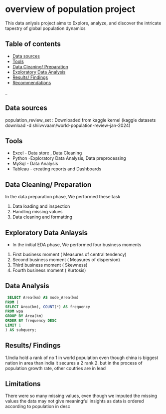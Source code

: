 # overview of population project

This data anlysis project aims to  Explore, analyze, and discover the intricate tapestry of global population dynamics 

## Table of contents
- [Data sources](#data-sources)
- [Tools](#tools)
- [Data Cleaning/ Preparation](#data-cleaning-preparation)
- [Exploratory Data Analysis](#exploratory-data-analysis)
- [Results/ Findings](#results-findings)
- [Recommendations](#recommendations)


_
## Data sources
population_review_set : Downloaded from kaggle kernel (kaggle datasets download -d shiivvvaam/world-population-review-jan-2024)
## Tools
- Excel - Data store , Data Cleaning
- Python -Exploratory Data Analysis, Data preprocessing
- MySql - Data Analysis
- Tableau - creating reports and Dashboards



## Data Cleaning/ Preparation
In the data preparation phase, We performed these task
1. Data loading and inspection
2. Handling missing values
3. Data cleaning and formatting

## Exploratory Data Anlaysis 
- In the initial EDA phase, We performed four business moments
1. First business moment ( Measures of central tendency)
2. Second business moment ( Measures of dispersion)
3. Third business moment ( Skewness)
4. Fourth business moment ( Kurtosis)

## Data Analysis
```sql
 SELECT Area(km) AS mode_Area(km)
FROM (
SELECT Area(km), COUNT(*) AS frequency
FROM wpa
GROUP BY Area(km)
ORDER BY frequency DESC
LIMIT 1
) AS subquery;
```

## Results/ Findings
1.India hold a rank of no 1 in world population even though china is biggest nation in area than india it secures a 2 rank
2. but in the process of population growth rate, other coutries are in lead


## Limitations
 There were so many missing values, even though we imputed the missing values the data may not give meaningful insights as data is ordered according to population in desc


